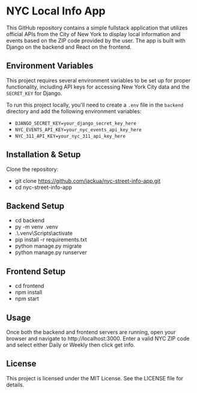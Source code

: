 # NYC Local Info App

This GitHub repository contains a simple fullstack application that utilizes official APIs from the City of New York to display local information and events based on the ZIP code provided by the user. The app is built with Django on the backend and React on the frontend.

## Environment Variables

This project requires several environment variables to be set up for proper functionality, including API keys for accessing New York City data and the `SECRET_KEY` for Django.

To run this project locally, you'll need to create a `.env` file in the `backend` directory and add the following environment variables:

- `DJANGO_SECRET_KEY=your_django_secret_key_here`
- `NYC_EVENTS_API_KEY=your_nyc_events_api_key_here`
- `NYC_311_API_KEY=your_nyc_311_api_key_here`

## Installation & Setup

Clone the repository:
- git clone https://github.com/jackua/nyc-street-info-app.git
- cd nyc-street-info-app


## Backend Setup
- cd backend
- py -m venv .venv
- .\\.venv\Scripts\activate
- pip install -r requirements.txt
- python manage.py migrate
- python manage.py runserver

## Frontend Setup
- cd frontend
- npm install
- npm start

## Usage
Once both the backend and frontend servers are running, open your browser and navigate to http://localhost:3000.
Enter a valid NYC ZIP code and select either Daily or Weekly then click get info.

## License
This project is licensed under the MIT License. See the LICENSE file for details.
